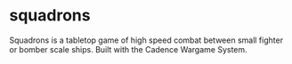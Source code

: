 # squadrons
Squadrons is a tabletop game of high speed combat between small fighter or bomber scale ships. Built with the Cadence Wargame System.
